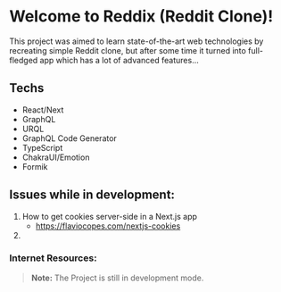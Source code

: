 # Welcome to Reddix (Reddit Clone)!

This project was aimed to learn state-of-the-art web technologies by recreating simple Reddit clone, but after some time it turned into full-fledged app which has a lot of advanced features...

## Techs

- React/Next
- GraphQL
- URQL
- GraphQL Code Generator
- TypeScript
- ChakraUI/Emotion
- Formik

## Issues while in development:

1. How to get cookies server-side in a Next.js app
   - https://flaviocopes.com/nextjs-cookies
2.

### Internet Resources:

> **Note:** The Project is still in development mode.
